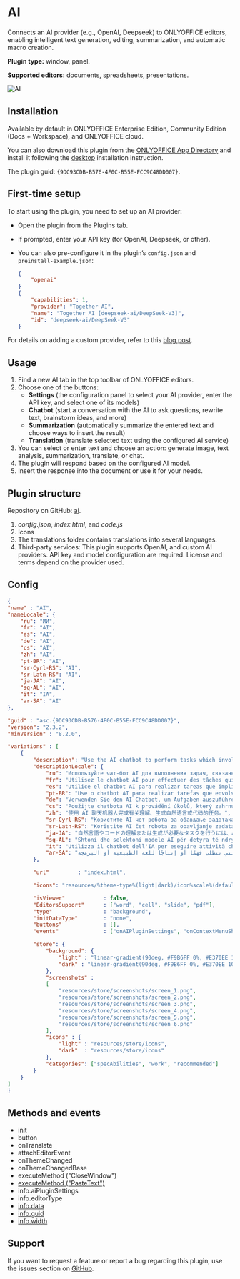 # AI

Connects an AI provider (e.g., OpenAI, Deepseek) to ONLYOFFICE editors, enabling intelligent text generation, editing, summarization, and automatic macro creation.

**Plugin type:** window, panel.  

**Supported editors:** documents, spreadsheets, presentations.

![AI](/assets/images/plugins/gifs/ai.gif)

## Installation

Available by default in ONLYOFFICE Enterprise Edition, Community Edition (Docs + Workspace), and ONLYOFFICE cloud.

You can also download this plugin from the [ONLYOFFICE App Directory](https://www.onlyoffice.com/en/app-directory/ai) and install it following the [desktop](/docs/plugin-and-macros/tutorials/installing/onlyoffice-desktop-editors.md) installation instruction.

The plugin guid: `{9DC93CDB-B576-4F0C-B55E-FCC9C48DD007}`.

## First-time setup

To start using the plugin, you need to set up an AI provider:

- Open the plugin from the Plugins tab.
- If prompted, enter your API key (for OpenAI, Deepseek, or other).
- You can also pre-configure it in the plugin’s `config.json` and `preinstall-example.json`:

    ``` json
    {
        "openai"
    }
    {
        "capabilities": 1,
        "provider": "Together AI",
        "name": "Together AI [deepseek-ai/DeepSeek-V3]",
        "id": "deepseek-ai/DeepSeek-V3"
    }
    ```
For details on adding a custom provider, refer to this [blog post](https://www.onlyoffice.com/blog/2025/03/how-to-add-a-custom-provider-to-the-onlyoffice-ai-plugin).

## Usage

1. Find a new AI tab in the top toolbar of ONLYOFFICE editors.
2. Choose one of the buttons:
   - **Settings** (the configuration panel to select your AI provider, enter the API key, and select one of its models)
   - **Chatbot** (start a conversation with the AI to ask questions, rewrite text, brainstorm ideas, and more)
   - **Summarization** (automatically summarize the entered text and choose ways to insert the result)
   - **Translation** (translate selected text using the configured AI service)
3. You can select or enter text and choose an action: generate image, text analysis, summarization, translate, or chat.
4. The plugin will respond based on the configured AI model.
5. Insert the response into the document or use it for your needs.
   
## Plugin structure

Repository on GitHub: [ai](https://github.com/ONLYOFFICE/onlyoffice.github.io/tree/master/sdkjs-plugins/content/ai).

1. *config.json*, *index.html*, and *code.js*
2. Icons
3. The translations folder contains translations into several languages.
4. Third-party services:
   This plugin supports OpenAI, and custom AI providers. API key and model configuration are required. License and terms depend on the provider used.

## Config

``` json
{
"name" : "AI",
"nameLocale": {
    "ru": "ИИ",
    "fr": "AI",
    "es": "AI",
    "de": "AI",
    "cs": "AI",
    "zh": "AI",
    "pt-BR": "AI",
    "sr-Cyrl-RS": "AI",
    "sr-Latn-RS": "AI",
    "ja-JA": "AI",
    "sq-AL": "AI",
    "it": "IA",
    "ar-SA": "AI"
},

"guid" : "asc.{9DC93CDB-B576-4F0C-B55E-FCC9C48DD007}",
"version": "2.3.2",
"minVersion" : "8.2.0",

"variations" : [
    {
        "description": "Use the AI chatbot to perform tasks which involve understanding or generating natural language or code.",
        "descriptionLocale": {
            "ru": "Используйте чат-бот AI для выполнения задач, связанных с пониманием или генерацией естественного языка или кода.",
            "fr": "Utilisez le chatbot AI pour effectuer des tâches qui impliquent la compréhension ou la génération de langage naturel ou de code.",
            "es": "Utilice el chatbot AI para realizar tareas que impliquen la comprensión o generación de lenguaje natural o de código.",
            "pt-BR": "Use o chatbot AI para realizar tarefas que envolvam compreensão ou geração de linguagem ou código natural.",
            "de": "Verwenden Sie den AI-Chatbot, um Aufgaben auszuführen, die das Verstehen oder Generieren von natürlicher Sprache oder Code beinhalten.",
            "cs": "Použijte chatbota AI k provádění úkolů, který zahrnuje porozumění nebo generování přirozeného jazyka nebo kódu.",
            "zh": "使用 AI 聊天机器人完成有关理解、生成自然语言或代码的任务。",
            "sr-Cyrl-RS": "Користите AI чет робота за обављање задатака који укључују разумевање или генерисање природног језика или кода.",
            "sr-Latn-RS": "Koristite AI čet robota za obavljanje zadataka koji uključuju razumevanje ili generisanje prirodnog jezika ili koda.",
            "ja-JA": "自然言語やコードの理解または生成が必要なタスクを行うには、AIチャットボットを使用できます。",
            "sq-AL": "Shtoni dhe selektoni modele AI për detyra të ndryshme.",
            "it": "Utilizza il chatbot dell'IA per eseguire attività che implicano la comprensione o la generazione di codice o linguaggio naturale.",
            "ar-SA": "استخدموا روبوت المحادثة الذكي لتنفيذ المهام التي تتطلب فهمًا أو إنتاجًا للغة الطبيعية أو البرمجة."
        },

        "url"         : "index.html",

        "icons": "resources/%theme-type%(light|dark)/icon%scale%(default).%extension%(png)",			

        "isViewer"            : false,
        "EditorsSupport"      : ["word", "cell", "slide", "pdf"],
        "type"                : "background",
        "initDataType"        : "none",
        "buttons"             : [],
        "events"			  : ["onAIPluginSettings", "onContextMenuShow", "onContextMenuClick", "onToolbarMenuClick"],

        "store": {
            "background": {
                "light" : "linear-gradient(90deg, #F9B6FF 0%, #E370EE 102.01%)",
                "dark" : "linear-gradient(90deg, #F9B6FF 0%, #E370EE 102.01%)"
            },
            "screenshots" :
            [
                "resources/store/screenshots/screen_1.png",
                "resources/store/screenshots/screen_2.png",
                "resources/store/screenshots/screen_3.png",
                "resources/store/screenshots/screen_4.png",
                "resources/store/screenshots/screen_5.png",
                "resources/store/screenshots/screen_6.png"
            ],
            "icons" : {
                "light" : "resources/store/icons",
                "dark"  : "resources/store/icons"
            },
            "categories": ["specAbilities", "work", "recommended"]
        }
    }
]
}
```

## Methods and events

- init
- button
- onTranslate
- attachEditorEvent
- onThemeChanged
- onThemeChangedBase
- executeMethod ("CloseWindow")
- [executeMethod ("PasteText")](/site/docs/plugin-and-macros/interacting-with-editors/text-document-api/Methods/PasteText.md)
- info.aiPluginSettings
- info.editorType
- [info.data](/site/docs/plugin-and-macros/interacting-with-editors/overview/how-to-call-commands.md#parameters)
- [info.guid](/site/docs/plugin-and-macros/interacting-with-editors/overview/how-to-call-commands.md#parameters)
- [info.width](/site/docs/plugin-and-macros/interacting-with-editors/overview/how-to-call-commands.md#parameters)

## Support

If you want to request a feature or report a bug regarding this plugin, use the issues section on [GitHub](https://github.com/ONLYOFFICE/onlyoffice.github.io/issues).